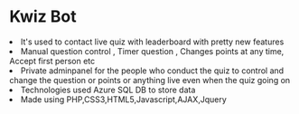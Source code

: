 # Kwiz Bot
<li> It's used to contact live quiz with leaderboard with pretty new features <br>
<li> Manual question control , Timer question , Changes points at any time, Accept first person etc<br>
<li> Private adminpanel for the people who conduct the quiz to control and change the question or points or anything live even when the quiz going on<br>
<li> Technologies used Azure SQL DB to store data <br>
<li> Made using PHP,CSS3,HTML5,Javascript,AJAX,Jquery<br>

